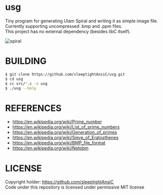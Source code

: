 # usg
Tiny program for generating Ulam Spiral and writing it as simple image file. \
Currently supporting uncompressed .bmp and .ppm files. \
This project has no external dependency (besides libC itself).

![spiral](https://github.com/user-attachments/assets/5c51f550-e331-4d55-a561-6ba73e688214)


# BUILDING
```sh
$ git clone https://github.com/sleeptightAnsiC/usg.git
$ cd usg
$ cc src/*.c -o usg
$ ./usg --help
```

# REFERENCES
- https://en.wikipedia.org/wiki/Prime_number
- https://en.wikipedia.org/wiki/List_of_prime_numbers
- https://en.wikipedia.org/wiki/Generation_of_primes
- https://en.wikipedia.org/wiki/Sieve_of_Eratosthenes
- https://en.wikipedia.org/wiki/BMP_file_format
- https://en.wikipedia.org/wiki/Netpbm

# LICENSE
Copyright holder: https://github.com/sleeptightAnsiC \
Code under this repository is licensed under permissive MIT license
